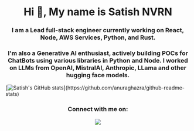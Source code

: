 <h1 align="center">Hi 👋, My name is Satish NVRN</h1>
<h3 align="center">I am a Lead full-stack engineer currently working on React, Node, AWS Services, Python, and Rust.</h3>
<h3 align="center">I'm also a Generative AI enthusiast, actively building POCs for ChatBots using various libraries in Python and Node. I worked on LLMs from OpenAI, MistralAI, Anthropic, LLama and other hugging face models.</h3>

[![Satish's GitHub stats]([https://github-readme-stats.vercel.app/api?username=anuraghazra](https://github-readme-stats.vercel.app/api?username=satishnvrn&show_icons=true&theme=merko))](https://github.com/anuraghazra/github-readme-stats)

<h3 align="center">Connect with me on:</h3>

<p align="center">
    <a href="https://www.linkedin.com/in/satish-nvrn-54a0141b/"><img src="https://img.shields.io/badge/LinkedIn-0077B5?style=for-the-badge&logo=linkedin&logoColor=white"></a>
<!--   <a href=""><img src="https://img.shields.io/badge/Twitter-1DA1F2?style=for-the-badge&logo=twitter&logoColor=white"></a> -->
<!--   <a href=""><img src="https://img.shields.io/badge/Medium-12100E?style=for-the-badge&logo=medium&logoColor=white"></a> -->
</p>
<!--
**satishnvrn/satishnvrn** is a ✨ _special_ ✨ repository because its `README.md` (this file) appears on your GitHub profile.

Here are some ideas to get you started:

- 🔭 I’m currently working on ...
- 🌱 I’m currently learning ...
- 👯 I’m looking to collaborate on ...
- 🤔 I’m looking for help with ...
- 💬 Ask me about ...
- 📫 How to reach me: ...
- 😄 Pronouns: ...
- ⚡ Fun fact: ...
-->
